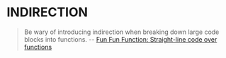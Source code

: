 # INDIRECTION

> Be wary of introducing indirection when breaking down large code blocks into functions. -- [Fun Fun Function: Straight-line code over functions](https://www.youtube.com/watch?v=Bks59AaHe1c)
